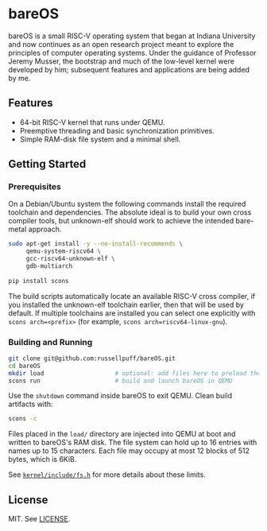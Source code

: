 # bareOS

bareOS is a small RISC-V operating system that began at Indiana University and now continues as an open research project meant to explore the principles of computer operating systems. Under the guidance of Professor Jeremy Musser, the bootstrap and much of the low-level kernel were developed by him; subsequent features and applications are being added by me.

## Features
- 64-bit RISC-V kernel that runs under QEMU.
- Preemptive threading and basic synchronization primitives.
- Simple RAM-disk file system and a minimal shell.

## Getting Started

### Prerequisites
On a Debian/Ubuntu system the following commands install the required toolchain and dependencies. The absolute ideal is to build your own cross compiler tools, but unknown-elf should work to achieve the intended bare-metal approach. 

```sh
sudo apt-get install -y --no-install-recommends \
     qemu-system-riscv64 \
     gcc-riscv64-unknown-elf \
     gdb-multiarch
     
pip install scons
```

The build scripts automatically locate an available RISC-V cross compiler, if you installed the unknown-elf toolchain earlier, then that will be used by default. If multiple toolchains are installed you can select one explicitly with `scons arch=<prefix>` (for example, `scons arch=riscv64-linux-gnu`).

### Building and Running

```sh
git clone git@github.com:russellpuff/bareOS.git
cd bareOS
mkdir load                    # optional: add files here to preload them into the ramdisk
scons run                     # build and launch bareOS in QEMU
```

Use the `shutdown` command inside bareOS to exit QEMU. Clean build artifacts with:

```sh
scons -c
```

Files placed in the `load/` directory are injected into QEMU at boot and written to bareOS's RAM disk. The file system can hold up to 16 entries with names up to 15 characters. Each file may occupy at most 12 blocks of 512 bytes, which is 6KiB.

See [`kernel/include/fs.h`](kernel/include/fs.h) for more details about these limits.

## License
MIT. See [LICENSE](LICENSE).
